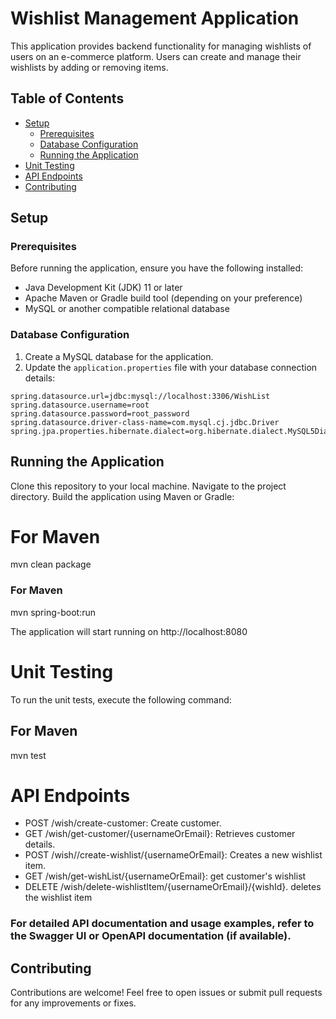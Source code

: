 # Wishlist Management Application

This application provides backend functionality for managing wishlists of users on an e-commerce platform. Users can create and manage their wishlists by adding or removing items.

## Table of Contents

- [Setup](#setup)
  - [Prerequisites](#prerequisites)
  - [Database Configuration](#database-configuration)
  - [Running the Application](#running-the-application)
- [Unit Testing](#unit-testing)
- [API Endpoints](#api-endpoints)
- [Contributing](#contributing)

## Setup

### Prerequisites

Before running the application, ensure you have the following installed:

- Java Development Kit (JDK) 11 or later
- Apache Maven or Gradle build tool (depending on your preference)
- MySQL or another compatible relational database

### Database Configuration

1. Create a MySQL database for the application.
2. Update the `application.properties` file with your database connection details:

```properties
spring.datasource.url=jdbc:mysql://localhost:3306/WishList
spring.datasource.username=root
spring.datasource.password=root_password
spring.datasource.driver-class-name=com.mysql.cj.jdbc.Driver
spring.jpa.properties.hibernate.dialect=org.hibernate.dialect.MySQL5Dialect
```
## Running the Application

Clone this repository to your local machine.
Navigate to the project directory.
Build the application using Maven or Gradle:

# For Maven
mvn clean package

### For Maven
mvn spring-boot:run

The application will start running on http://localhost:8080

# Unit Testing
To run the unit tests, execute the following command:

## For Maven
mvn test

# API Endpoints
- POST /wish/create-customer: Create customer.
- GET /wish/get-customer/{usernameOrEmail}: Retrieves customer details.
- POST /wish//create-wishlist/{usernameOrEmail}: Creates a new wishlist item.
- GET /wish/get-wishList/{usernameOrEmail}: get customer's wishlist
- DELETE /wish/delete-wishlistItem/{usernameOrEmail}/{wishId}. deletes the wishlist item

### For detailed API documentation and usage examples, refer to the Swagger UI or OpenAPI documentation (if available).

## Contributing
Contributions are welcome! Feel free to open issues or submit pull requests for any improvements or fixes.
